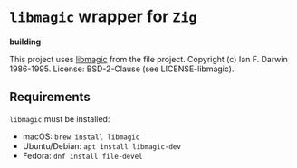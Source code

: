 # `libmagic`  wrapper for `Zig`

**building**

This project uses [libmagic](https://man7.org/linux/man-pages/man3/libmagic.3.html#LIBRARY) from the file project.
Copyright (c) Ian F. Darwin 1986-1995.
License: BSD-2-Clause (see LICENSE-libmagic).

## Requirements

`libmagic` must be installed:

- macOS: `brew install libmagic`
- Ubuntu/Debian: `apt install libmagic-dev`
- Fedora: `dnf install file-devel`
